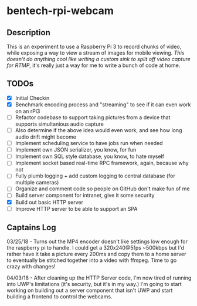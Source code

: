 # bentech-rpi-webcam

## Description
This is an experiment to use a Raspberry Pi 3 to record chunks of video, while exposing a way to view a stream of images for mobile viewing. _This doesn't do anything cool like writing a custom sink to split off video capture for RTMP_, it's really just a way for me to write a bunch of code at home.

## TODOs
- [x] Initial Checkin
- [x] Benchmark encoding process and "streaming" to see if it can even work on an rPi3
- [ ] Refactor codebase to support taking pictures from a device that supports simultanious audio capture
- [ ] Also determine if the above idea would even work, and see how long audio drift might become
- [ ] Implement scheduling service to have jobs run when needed
- [ ] Implement own JSON serializer, you know, for fun
- [ ] Implement own SQL style database, you know, to hate myself
- [ ] Implement socket based real-time RPC framework, again, because why not
- [ ] Fully plumb logging + add custom logging to central database (for multiple cameras)
- [ ] Organize and comment code so people on GitHub don't make fun of me
- [ ] Build server component for intranet, give it some security
- [x] Build out basic HTTP server
- [ ] Improve HTTP server to be able to support an SPA

## Captains Log
03/25/18 - Turns out the MP4 encoder doesn't like settings low enough for the raspberry pi to handle. I could get a 320x240@5fps ~500kbps but I'd rather have it take a picture every 200ms and copy them to a home server to eventually be stitched together into a video with ffmpeg. Time to go crazy with changes!

04/03/18 - After cleaning up the HTTP Server code, I'm now tired of running into UWP's limitations (it's security, but it's in my way.) I'm going to start working on building out a server component that isn't UWP and start building a frontend to control the webcams.
